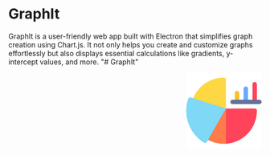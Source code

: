 # GraphIt

GraphIt is a user-friendly web app built with Electron that simplifies graph creation using Chart.js. It not only helps you create and customize graphs effortlessly but also displays essential calculations like gradients, y-intercept values, and more.
"# GraphIt"

> <img src="assets/images/icon.png" align="right" height="150" width="150"/>
